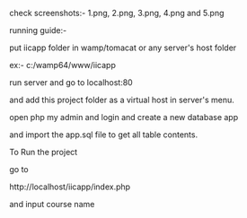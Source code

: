 check screenshots:- 1.png, 2.png, 3.png, 4.png and 5.png

running guide:-

put iicapp folder in wamp/tomacat or any server's host folder

ex:- c:/wamp64/www/iicapp

run server and go to localhost:80

and add this project folder as a virtual host in server's menu.


open php my admin and login and create a new database app 

and import the app.sql file to get all table contents.


To Run the project 

go to

http://localhost/iicapp/index.php

and input course name



